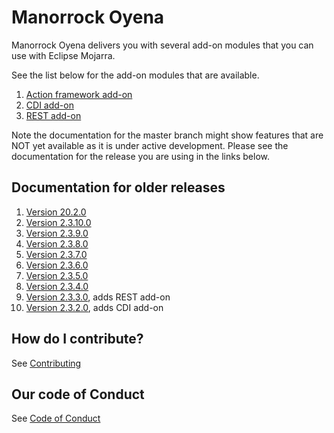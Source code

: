 
# Manorrock Oyena

Manorrock Oyena delivers you with several add-on modules that you can use with
Eclipse Mojarra. 

See the list below for the add-on modules that are available.

1. [Action framework add-on](action/README.md)
2. [CDI add-on](cdi/README.md)
2. [REST add-on](rest/README.md)

Note the documentation for the master branch might show features that are NOT 
yet available as it is under active development. Please see the documentation
for the release you are using in the links below.

## Documentation for older releases

1. [Version 20.2.0](https://github.com/manorrock/oyena/tree/v20.2.0)
1. [Version 2.3.10.0](https://github.com/manorrock/oyena/tree/v2.3.10.0)
1. [Version 2.3.9.0](https://github.com/manorrock/oyena/tree/v2.3.9.0)
1. [Version 2.3.8.0](https://github.com/manorrock/oyena/tree/v2.3.8.0)
1. [Version 2.3.7.0](https://github.com/manorrock/oyena/tree/v2.3.7.0)
1. [Version 2.3.6.0](https://github.com/manorrock/oyena/tree/v2.3.6.0)
1. [Version 2.3.5.0](https://github.com/manorrock/oyena/tree/v2.3.5.0)
1. [Version 2.3.4.0](https://github.com/manorrock/oyena/tree/v2.3.4.0)
1. [Version 2.3.3.0](https://github.com/manorrock/oyena/tree/v2.3.3.0), adds REST add-on
1. [Version 2.3.2.0](https://github.com/manorrock/oyena/tree/v2.3.2.0), adds CDI add-on

## How do I contribute?

See [Contributing](CONTRIBUTING.md)

## Our code of Conduct

See [Code of Conduct](CODE_OF_CONDUCT.md)
